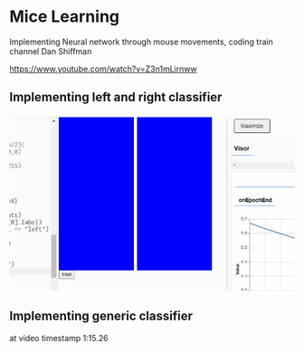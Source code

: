 # Mice Learning

Implementing Neural network through mouse movements,
coding train channel Dan Shiffman

https://www.youtube.com/watch?v=Z3n1mLirnww

## Implementing left and right classifier

![](mouse_left_right.gif)

## Implementing generic classifier

at video timestamp 1:15.26


